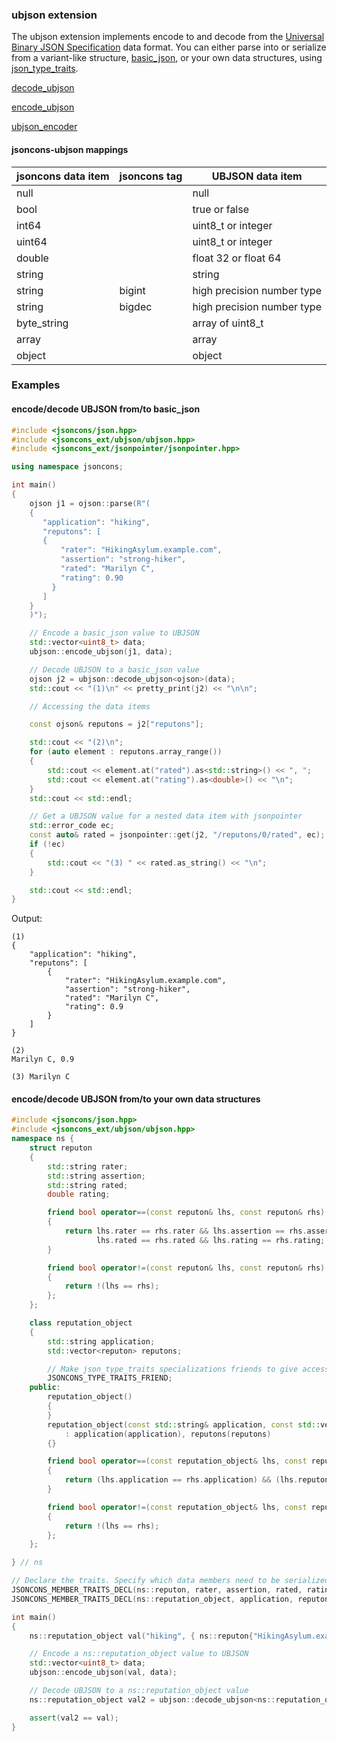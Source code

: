 ### ubjson extension

The ubjson extension implements encode to and decode from the [Universal Binary JSON Specification](http://ubjson.org/) data format.
You can either parse into or serialize from a variant-like structure, [basic_json](../json.md), or your own
data structures, using [json_type_traits](../json_type_traits.md).

[decode_ubjson](decode_ubjson.md)

[encode_ubjson](encode_ubjson.md)

[ubjson_encoder](ubjson_encoder.md)

#### jsoncons-ubjson mappings

jsoncons data item|jsoncons tag|UBJSON data item
--------------|------------------|---------------
null          |                  | null
bool          |                  | true or false
int64         |                  | uint8_t or integer
uint64        |                  | uint8_t or integer
double        |                  | float 32 or float 64
string        |                  | string
string        | bigint      | high precision number type
string        | bigdec      | high precision number type
byte_string   |                  | array of uint8_t
array         |                  | array 
object        |                  | object

### Examples

#### encode/decode UBJSON from/to basic_json

```c++
#include <jsoncons/json.hpp>
#include <jsoncons_ext/ubjson/ubjson.hpp>
#include <jsoncons_ext/jsonpointer/jsonpointer.hpp>

using namespace jsoncons;

int main()
{
    ojson j1 = ojson::parse(R"(
    {
       "application": "hiking",
       "reputons": [
       {
           "rater": "HikingAsylum.example.com",
           "assertion": "strong-hiker",
           "rated": "Marilyn C",
           "rating": 0.90
         }
       ]
    }
    )");

    // Encode a basic_json value to UBJSON
    std::vector<uint8_t> data;
    ubjson::encode_ubjson(j1, data);

    // Decode UBJSON to a basic_json value
    ojson j2 = ubjson::decode_ubjson<ojson>(data);
    std::cout << "(1)\n" << pretty_print(j2) << "\n\n";

    // Accessing the data items 

    const ojson& reputons = j2["reputons"];

    std::cout << "(2)\n";
    for (auto element : reputons.array_range())
    {
        std::cout << element.at("rated").as<std::string>() << ", ";
        std::cout << element.at("rating").as<double>() << "\n";
    }
    std::cout << std::endl;

    // Get a UBJSON value for a nested data item with jsonpointer
    std::error_code ec;
    const auto& rated = jsonpointer::get(j2, "/reputons/0/rated", ec);
    if (!ec)
    {
        std::cout << "(3) " << rated.as_string() << "\n";
    }

    std::cout << std::endl;
}
```
Output:
```
(1)
{
    "application": "hiking",
    "reputons": [
        {
            "rater": "HikingAsylum.example.com",
            "assertion": "strong-hiker",
            "rated": "Marilyn C",
            "rating": 0.9
        }
    ]
}

(2)
Marilyn C, 0.9

(3) Marilyn C
```

#### encode/decode UBJSON from/to your own data structures

```c++
#include <jsoncons/json.hpp>
#include <jsoncons_ext/ubjson/ubjson.hpp>
namespace ns {
    struct reputon
    {
        std::string rater;
        std::string assertion;
        std::string rated;
        double rating;

        friend bool operator==(const reputon& lhs, const reputon& rhs)
        {
            return lhs.rater == rhs.rater && lhs.assertion == rhs.assertion && 
                   lhs.rated == rhs.rated && lhs.rating == rhs.rating;
        }

        friend bool operator!=(const reputon& lhs, const reputon& rhs)
        {
            return !(lhs == rhs);
        };
    };

    class reputation_object
    {
        std::string application;
        std::vector<reputon> reputons;

        // Make json_type_traits specializations friends to give accesses to private members
        JSONCONS_TYPE_TRAITS_FRIEND;
    public:
        reputation_object()
        {
        }
        reputation_object(const std::string& application, const std::vector<reputon>& reputons)
            : application(application), reputons(reputons)
        {}

        friend bool operator==(const reputation_object& lhs, const reputation_object& rhs)
        {
            return (lhs.application == rhs.application) && (lhs.reputons == rhs.reputons);
        }

        friend bool operator!=(const reputation_object& lhs, const reputation_object& rhs)
        {
            return !(lhs == rhs);
        };
    };

} // ns

// Declare the traits. Specify which data members need to be serialized.
JSONCONS_MEMBER_TRAITS_DECL(ns::reputon, rater, assertion, rated, rating)
JSONCONS_MEMBER_TRAITS_DECL(ns::reputation_object, application, reputons)

int main()
{
    ns::reputation_object val("hiking", { ns::reputon{"HikingAsylum.example.com","strong-hiker","Marilyn C",0.90} });

    // Encode a ns::reputation_object value to UBJSON
    std::vector<uint8_t> data;
    ubjson::encode_ubjson(val, data);

    // Decode UBJSON to a ns::reputation_object value
    ns::reputation_object val2 = ubjson::decode_ubjson<ns::reputation_object>(data);

    assert(val2 == val);
}
```

